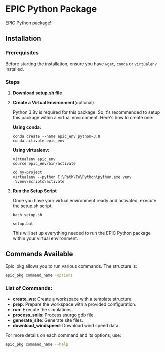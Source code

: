 # EPIC Python Package

EPIC Python package! 

## Installation

### Prerequisites

Before starting the installation, ensure you have `wget`, `conda` or `virtualenv` installed.



### Steps

1. **Download [setup.sh](setup.sh) file**

2. **Create a Virtual Environment**(optional)

   Python 3.8v is required for this package. So it's recommended to setup this package within a virtual environment. Here's how to create one:

   **Using conda:**
   ```linux and windows
   conda create --name epic_env python=3.8
   conda activate epic_env
   ```

   **Using virtualenv:**
   ```bash(linux)
   virtualenv epic_env
   source epic_env/bin/activate
   ```

   ```windows
   cd my-project
   virtualenv --python C:\Path\To\Python\python.exe venv
   .\venv\Scripts\activate
   ```
   
4. **Run the Setup Script**

    Once you have your virtual environment ready and activated, execute the setup.sh script:

    ```linux(bash)
    bash setup.sh
    ```

    ```windows
    setup.bat
    ```

    This will set up everything needed to run the EPIC Python package within your virtual environment.

## Commands Available

Epic_pkg allows you to run various commands. The structure is:

```bash
epic_pkg command_name -options
```

### List of Commands:
- **create_ws**: Create a workspace with a template structure.
- **prep**: Prepare the workspace with a provided configuration.
- **run**: Execute the simulations.
- **process_soils**: Process ssurgo gdb file.
- **generate_site**: Generate site files.
- **download_windspeed**: Download wind speed data.

For more details on each command and its options, use:
```bash
epic_pkg command_name --help
```
   







